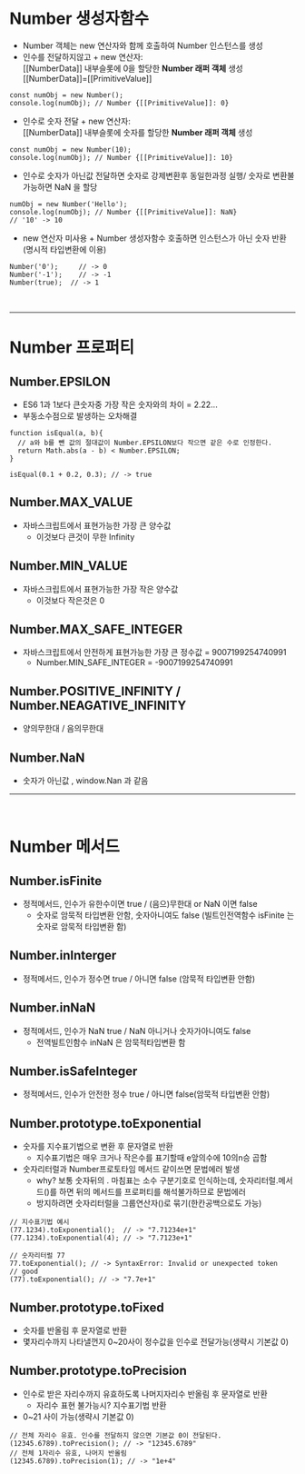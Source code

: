 # Number 생성자함수
- Number 객체는 new 연산자와 함께 호출하여 Number 인스턴스를 생성
- 인수를 전달하지않고 + new 연산자:  
[[NumberData]] 내부슬롯에 0을 할당한 **Number 래퍼 객체** 생성  
[[NumberData]]=[[PrimitiveValue]]  
```
const numObj = new Number();
console.log(numObj); // Number {[[PrimitiveValue]]: 0}
```  
- 인수로 숫자 전달 + new 연산자:  
[[NumberData]] 내부슬롯에 숫자를 할당한 **Number 래퍼 객체** 생성  
```
const numObj = new Number(10);
console.log(numObj); // Number {[[PrimitiveValue]]: 10}
```
- 인수로 숫자가 아닌값 전달하면 숫자로 강제변환후 동일한과정 실행/ 숫자로 변환불가능하면 NaN 을 할당  
```
numObj = new Number('Hello');
console.log(numObj); // Number {[[PrimitiveValue]]: NaN}
// '10' -> 10 
```
- new 연산자 미사용 + Number 생성자함수 호출하면 인스턴스가 아닌 숫자 반환(명시적 타입변환에 이용)
```
Number('0');     // -> 0
Number('-1');    // -> -1
Number(true);  // -> 1
```
</br>

---
# Number 프로퍼티
## Number.EPSILON
- ES6 1과 1보다 큰숫자중 가장 작은 숫자와의 차이 = 2.22...
- 부동소수점으로 발생하는 오차해결
```
function isEqual(a, b){
  // a와 b를 뺀 값의 절대값이 Number.EPSILON보다 작으면 같은 수로 인정한다.
  return Math.abs(a - b) < Number.EPSILON;
}

isEqual(0.1 + 0.2, 0.3); // -> true
```
## Number.MAX_VALUE
- 자바스크립트에서 표현가능한 가장 큰 양수값
    - 이것보다 큰것이 무한 Infinity
## Number.MIN_VALUE
- 자바스크립트에서 표현가능한 가장 작은 양수값
    - 이것보다 작은것은 0
## Number.MAX_SAFE_INTEGER
- 자바스크립트에서 안전하게 표현가능한 가장 큰 정수값 = 9007199254740991
    - Number.MIN_SAFE_INTEGER = -9007199254740991
## Number.POSITIVE_INFINITY / Number.NEAGATIVE_INFINITY
- 양의무한대 / 음의무한대
## Number.NaN
- 숫자가 아닌값 , window.Nan 과 같음
---
</br>

# Number 메서드
## Number.isFinite
- 정적메서드, 인수가 유한수이면 true / (음으)무한대 or NaN 이면 false
    - 숫자로 암묵적 타입변환 안함, 숫자아니여도 false (빌트인전역함수 isFinite 는 숫자로 암묵적 타입변환 함)
## Number.inInterger
- 정적메서드, 인수가 정수면 true / 아니면 false (암묵적 타입변환 안함)
## Number.inNaN
- 정적메서드, 인수가 NaN true / NaN 아니거나 숫자가아니여도 false
    - 전역빌트인함수 inNaN 은 암묵적타입변환 함
## Number.isSafeInteger
- 정적메서드, 인수가 안전한 정수 true / 아니면 false(암묵적 타입변환 안함)
## Number.prototype.toExponential
- 숫자를 지수표기법으로 변환 후 문자열로 반환
    - 지수표기법은 매우 크거나 작은수를 표기할때 e앞의수에 10의n승 곱함
- 숫자리터럴과 Number프로토타임 메서드 같이쓰면 문법에러 발생
    - why? 보통 숫자뒤의 . 마침표는 소수 구분기호로 인식하는데, 숫자리터럴.메서드()를 하면 뒤의 메서드를 프로퍼티를 해석불가하므로 문법에러
    - 방지하려면 숫자리터럴을 그룹연산자()로 묶기(한칸공백으로도 가능)
```
// 지수표기법 예시
(77.1234).toExponential();  // -> "7.71234e+1"
(77.1234).toExponential(4); // -> "7.7123e+1"

// 숫자리터럴 77
77.toExponential(); // -> SyntaxError: Invalid or unexpected token
// good
(77).toExponential(); // -> "7.7e+1"
```
## Number.prototype.toFixed
- 숫자를 반올림 후 문자열로 반환
- 몇자리수까지 나타낼껀지 0~20사이 정수값을 인수로 전달가능(생략시 기본값 0)
## Number.prototype.toPrecision
- 인수로 받은 자리수까지 유효하도록 나머지자리수 반올림 후 문자열로 반환
    - 자리수 표현 불가능시? 지수표기법 반환
- 0~21 사이 가능(생략시 기본값 0)
```
// 전체 자리수 유효. 인수를 전달하지 않으면 기본값 0이 전달된다.
(12345.6789).toPrecision(); // -> "12345.6789"
// 전체 1자리수 유효, 나머지 반올림
(12345.6789).toPrecision(1); // -> "1e+4"

```